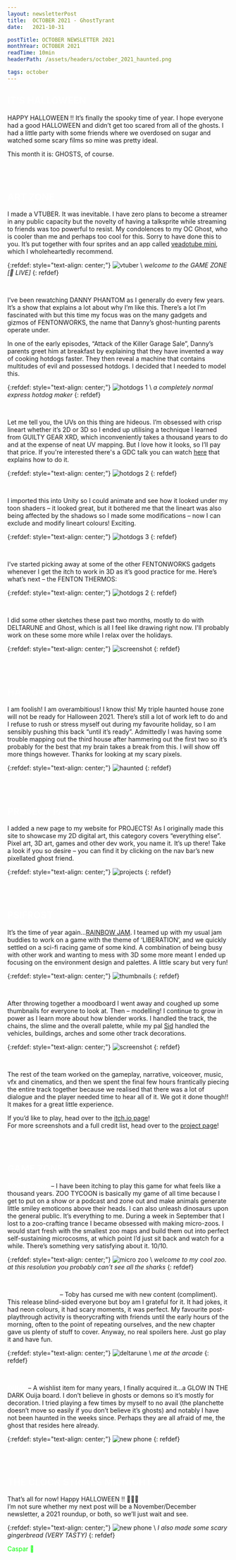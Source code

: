 ```yaml
---
layout: newsletterPost
title:  OCTOBER 2021 - GhostTyrant
date:   2021-10-31

postTitle: OCTOBER NEWSLETTER 2021
monthYear: OCTOBER 2021
readTime: 10min
headerPath: /assets/headers/october_2021_haunted.png

tags: october
---
```


<span style="color:white">IT’S HALLOWEEN</span>
---

HAPPY HALLOWEEN !! It’s finally the spooky time of year. I hope everyone had a good HALLOWEEN and didn’t get too scared from all of the ghosts. I had a little party with some friends where we overdosed on sugar and watched some scary films so mine was pretty ideal.

This month it is: GHOSTS, of course.

<br>
<div class="postBreak" style="border-width:1px;border-color:#ababab"> </div>
<br>

<span style="color:white">ART ZONE </span>
---

I made a VTUBER. It was inevitable. I have zero plans to become a streamer in any public capacity but the novelty of having a talksprite while streaming to friends was too powerful to resist. My condolences to my OC Ghost, who is cooler than me and perhaps too cool for this. Sorry to have done this to you.
It’s put together with four sprites and an app called [veadotube mini](https://olmewe.itch.io/veadotube-mini), which I wholeheartedly recommend.

{:refdef: style="text-align: center;"}
![vtuber](/assets/2021_misc/october_2021_vtube.png) \\
*welcome to the GAME ZONE [🔴 LIVE]*
{: refdef}

<br>

I’ve been rewatching DANNY PHANTOM as I generally do every few years. It’s a show that explains a lot about why I’m like this. There’s a lot I’m fascinated with but this time my focus was on the many gadgets and gizmos of FENTONWORKS, the name that Danny’s ghost-hunting parents operate under. 

In one of the early episodes, “Attack of the Killer Garage Sale”, Danny’s parents greet him at breakfast by explaining that they have invented a way of cooking hotdogs faster. They then reveal a machine that contains multitudes of evil and possessed hotdogs. I decided that I needed to model this.

{:refdef: style="text-align: center;"}
![hotdogs 1](/assets/2021_misc/october_2021_fentonHotdog.gif) \\
*a completely normal express hotdog maker*
{: refdef}

<br>

Let me tell you, the UVs on this thing are hideous. I’m obsessed with crisp lineart whether it’s 2D or 3D so I ended up utilising a technique I learned from GUILTY GEAR XRD, which inconveniently takes a thousand years to do and at the expense of neat UV mapping. But I love how it looks, so I’ll pay that price. If you're interested there's a GDC talk you can watch [here](https://www.youtube.com/watch?v=yhGjCzxJV3E) that explains how to do it.

{:refdef: style="text-align: center;"}
![hotdogs 2](/assets/2021_misc/october_2021_fentonBlender.png)
{: refdef}

<br>

I imported this into Unity so I could animate and see how it looked under my toon shaders – it looked great, but it bothered me that the lineart was also being affected by the shadows so I made some modifications – now I can exclude and modify lineart colours! Exciting.

{:refdef: style="text-align: center;"}
![hotdogs 3](/assets/2021_misc/october_2021_fentonLines.gif)
{: refdef}

<br>

I’ve started picking away at some of the other FENTONWORKS gadgets whenever I get the itch to work in 3D as it’s good practice for me. Here’s what’s next – the FENTON THERMOS:

{:refdef: style="text-align: center;"}
![hotdogs 2](/assets/2021_misc/october_2021_fentonThermos.png) 
{: refdef}

<br>

I did some other sketches these past two months, mostly to do with DELTARUNE and Ghost, which is all I feel like drawing right now. I'll probably work on these some more while I relax over the holidays.

{:refdef: style="text-align: center;"}
![screenshot](/assets/2021_misc/october_2021_sketches.png)
{: refdef}

<br>
<div class="postBreak" style="border-width:1px;border-color:#ababab"> </div>
<br>

<span style="color:white">HALLOWEEN 2021 ('COMING SOON...')</span>
---

I am foolish! I am overambitious! I know this! My triple haunted house zone will not be ready for Halloween 2021. There’s still a lot of work left to do and I refuse to rush or stress myself out during my favourite holiday, so I am sensibly pushing this back “until it’s ready”. Admittedly I was having some trouble mapping out the third house after hammering out the first two so it’s probably for the best that my brain takes a break from this. I will show off more things however. Thanks for looking at my scary pixels.

{:refdef: style="text-align: center;"}
![haunted](/assets/2021_misc/october_2021_haunted.png)
{: refdef}

<br>
<div class="postBreak" style="border-width:1px;border-color:#ababab"> </div>
<br>

<span style="color:white">PROJECT PAGES</span>
---

I added a new page to my website for PROJECTS! As I originally made this site to showcase my 2D digital art, this category covers “everything else”. Pixel art, 3D art, games and other dev work, you name it. It’s up there! Take a look if you so desire – you can find it by clicking on the nav bar’s new pixellated ghost friend.

{:refdef: style="text-align: center;"}
![projects](/assets/2021_misc/october_2021_projectPage.png)
{: refdef}

<br>
<div class="postBreak" style="border-width:1px;border-color:#ababab"> </div>
<br>

<span style="color:white">PSIFROST</span>
---

It’s the time of year again...[RAINBOW JAM](https://itch.io/jam/rainbowjam21). I teamed up with my usual jam buddies to work on a game with the theme of ‘LIBERATION’, and we quickly settled on a sci-fi racing game of some kind. A combination of being busy with other work and wanting to mess with 3D some more meant I ended up focusing on the environment design and palettes. A little scary but very fun!

{:refdef: style="text-align: center;"}
![thumbnails](/assets/2021_misc/october_2021_psifrostThumbs.png)
{: refdef}

<br>

After throwing together a moodboard I went away and coughed up some thumbnails for everyone to look at. Then – modelling! I continue to grow in power as I learn more about how blender works. I handled the track, the chains, the slime and the overall palette, while my pal [Sid](https://twitter.com/tackyvillain) handled the vehicles, buildings, arches and some other track decorations.

{:refdef: style="text-align: center;"}
![screenshot](/assets/2021_misc/october_2021_psifrostScreenshot.png)
{: refdef}

<br>

The rest of the team worked on the gameplay, narrative, voiceover, music, vfx and cinematics, and then we spent the final few hours frantically piecing the entire track together because we realised that there was a lot of dialogue and the player needed time to hear all of it. We got it done though!! It makes for a great little experience.

If you’d like to play, head over to the [itch.io page](https://johnjoemcbob.itch.io/psifrost)!
<br>For more screenshots and a full credit list, head over to the [project page](https://ghosttyrant.co.uk/2021/09/05/psifrost.html)!

<br>
<div class="postBreak" style="border-width:1px;border-color:#ababab"> </div>
<br>

<span style="color:white">GAME ZONE</span>
---

<span style="color:white">**ZOO TYCOON**</span> – I have been itching to play this game for what feels like a thousand years. ZOO TYCOON is basically my game of all time because I get to put on a show or a podcast and zone out and make animals generate little smiley emoticons above their heads. I can also unleash dinosaurs upon the general public. It’s everything to me. During a week in September that I lost to a zoo-crafting trance I became obsessed with making micro-zoos. I would start fresh with the smallest zoo maps and build them out into perfect self-sustaining microcosms, at which point I’d just sit back and watch for a while. There’s something very satisfying about it. 10/10.

{:refdef: style="text-align: center;"}
![micro zoo](/assets/2021_misc/october_2021_microzoo.png) \\
*welcome to my cool zoo. at this resolution you probably can't see all the sharks*
{: refdef}

<br>

<span style="color:white">**DELTARUNE CH2**</span> – Toby has cursed me with new content (compliment). This release blind-sided everyone but boy am I grateful for it. It had jokes, it had neon colours, it had scary moments, it was perfect. My favourite post-playthrough activity is theorycrafting with friends until the early hours of the morning, often to the point of repeating ourselves, and the new chapter gave us plenty of stuff to cover. Anyway, no real spoilers here. Just go play it and have fun.

{:refdef: style="text-align: center;"}
![deltarune](/assets/2021_misc/october_2021_deltarune.png) \\
*me at the arcade*
{: refdef}

<br>

<span style="color:white">**OUIJA**</span> – A wishlist item for many years, I finally acquired it...a GLOW IN THE DARK Ouija board. I don’t believe in ghosts or demons so it’s mostly for decoration. I tried playing a few times by myself to no avail (the planchette doesn’t move so easily if you don’t believe it’s ghosts) and notably I have not been haunted in the weeks since. Perhaps they are all afraid of me, the ghost that resides here already.

{:refdef: style="text-align: center;"}
![new phone](/assets/2021_misc/october_2021_ouija.png)
{: refdef}

<br>
<div class="postBreak" style="border-width:1px;border-color:#ababab"> </div>
<br>

<span style="color:white">THE CLOCK STRIKES MIDNIGHT...</span>
---

That’s all for now! Happy HALLOWEEN !! 👻💀🎃 
<br>I’m not sure whether my next post will be a November/December newsletter, a 2021 roundup, or both, so we’ll just wait and see.

{:refdef: style="text-align: center;"}
![new phone](/assets/2021_misc/october_2021_biscuits.png) \\
*I also made some scary gingerbread (VERY TASTY)*
{: refdef}


<span style="color:lime">Caspar 👻</span>